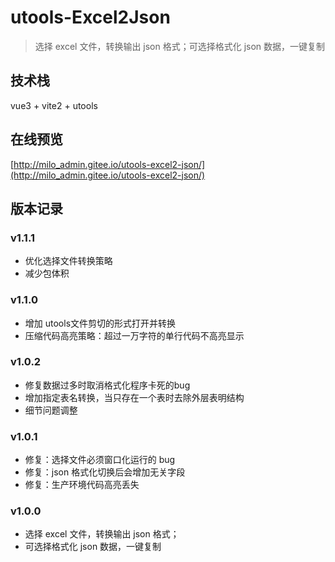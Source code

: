 # utools-Excel2Json

> 选择 excel 文件，转换输出 json 格式；可选择格式化 json 数据，一键复制

## 技术栈

vue3 + vite2 + utools

## 在线预览
[http://milo_admin.gitee.io/utools-excel2-json/](http://milo_admin.gitee.io/utools-excel2-json/)

## 版本记录

### v1.1.1
- 优化选择文件转换策略
- 减少包体积

### v1.1.0
- 增加 utools文件剪切的形式打开并转换
- 压缩代码高亮策略：超过一万字符的单行代码不高亮显示

### v1.0.2

- 修复数据过多时取消格式化程序卡死的bug
- 增加指定表名转换，当只存在一个表时去除外层表明结构
- 细节问题调整

  

### v1.0.1

- 修复：选择文件必须窗口化运行的 bug
- 修复：json 格式化切换后会增加无关字段
- 修复：生产环境代码高亮丢失



### v1.0.0

- 选择 excel 文件，转换输出 json 格式；
- 可选择格式化 json 数据，一键复制

